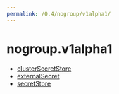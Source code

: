 ```yaml
---
permalink: /0.4/nogroup/v1alpha1/
---
```


# nogroup.v1alpha1



* [clusterSecretStore](clusterSecretStore.md)
* [externalSecret](externalSecret.md)
* [secretStore](secretStore.md)